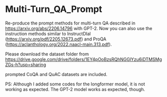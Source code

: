 # Multi-Turn_QA_Prompt

Re-produce the prompt methods for multi-turn QA described in https://arxiv.org/abs/2206.14796 with GPT-2. Now you can also use the instruction methods similar to InstructDIal (https://arxiv.org/pdf/2205.12673.pdf) and ProQA (https://aclanthology.org/2022.naacl-main.313.pdf).

Please download the dataset folder from https://drive.google.com/drive/folders/1EY4pOoBzsRQhNGGlYzu6iDTMSMgZGs-h?usp=sharing

prompted CoQA and QuAC datasets are included.

PS: Although I added some codes for the longformer model, it is not working as expected. The GPT-2 model works as expected, though.
